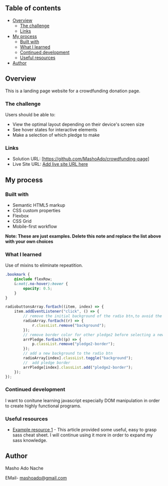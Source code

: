 ## Table of contents

- [Overview](#overview)
  - [The challenge](#the-challenge)
  - [Links](#links)
- [My process](#my-process)
  - [Built with](#built-with)
  - [What I learned](#what-i-learned)
  - [Continued development](#continued-development)
  - [Useful resources](#useful-resources)
- [Author](#author)

## Overview

This is a landing page website for a crowdfunding donation page.

### The challenge

Users should be able to:

- View the optimal layout depending on their device's screen size
- See hover states for interactive elements
- Make a selection of which pledge to make

### Links

- Solution URL: [https://github.com/MashoAdo/crowdfunding-page]
- Live Site URL: [Add live site URL here](https://your-live-site-url.com)

## My process

### Built with

- Semantic HTML5 markup
- CSS custom properties
- Flexbox
- CSS Grid
- Mobile-first workflow

**Note: These are just examples. Delete this note and replace the list above with your own choices**

### What I learned

Use of mixins to eliminate repeatition.

```css
.bookmark {
	@include flexRow;
	&:not(.no-hover):hover {
		opacity: 0.5;
	}
}
```

```js
radiobuttonsArray.forEach((item, index) => {
	item.addEventListener("click", () => {
		// remove the initial background of the radio btn,to avoid the background being applied to two or more btns.//
		radioArray.forEach((r) => {
			r.classList.remove("background");
		});
		// remove border color for other pledge2 before selecting a new one
		arrPledge.forEach((p) => {
			p.classList.remove("pledge2-border");
		});
		// add a new background to the radio btn
		radioArray[index].classList.toggle("background");
		//  add pledge border
		arrPledge[index].classList.add("pledge2-border");
	});
});
```

### Continued development

I want to conitune learning javascript especially DOM manipulation in order to create highly functional programs.

### Useful resources

- [Example resource 1](https://devhints.io/sass) - This article provided some useful, easy to grasp sass cheat sheet. I will continue using it more in order to expand my sass knowledge.

## Author

Masho Ado Nache

EMail- mashoado@gmail.com
